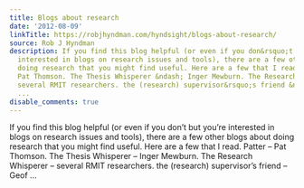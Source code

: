 ```yaml
---
title: Blogs about research
date: '2012-08-09'
linkTitle: https://robjhyndman.com/hyndsight/blogs-about-research/
source: Rob J Hyndman
description: If you find this blog helpful (or even if you don&rsquo;t but you&rsquo;re
  interested in blogs on research issues and tools), there are a few other blogs about
  doing research that you might find useful. Here are a few that I read. Patter &ndash;
  Pat Thomson. The Thesis Whisperer &ndash; Inger Mewburn. The Research Whisperer &ndash;
  several RMIT researchers. the (research) supervisor&rsquo;s friend &ndash; Geof
  ...
disable_comments: true
---
```

If you find this blog helpful (or even if you don&rsquo;t but you&rsquo;re interested in blogs on research issues and tools), there are a few other blogs about doing research that you might find useful. Here are a few that I read. Patter &ndash; Pat Thomson. The Thesis Whisperer &ndash; Inger Mewburn. The Research Whisperer &ndash; several RMIT researchers. the (research) supervisor&rsquo;s friend &ndash; Geof ...
